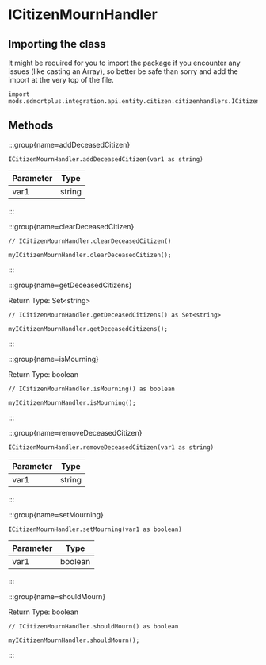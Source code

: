# ICitizenMournHandler

## Importing the class

It might be required for you to import the package if you encounter any issues (like casting an Array), so better be safe than sorry and add the import at the very top of the file.
```zenscript
import mods.sdmcrtplus.integration.api.entity.citizen.citizenhandlers.ICitizenMournHandler;
```


## Methods

:::group{name=addDeceasedCitizen}

```zenscript
ICitizenMournHandler.addDeceasedCitizen(var1 as string)
```

| Parameter |  Type  |
|-----------|--------|
| var1      | string |


:::

:::group{name=clearDeceasedCitizen}

```zenscript
// ICitizenMournHandler.clearDeceasedCitizen()

myICitizenMournHandler.clearDeceasedCitizen();
```

:::

:::group{name=getDeceasedCitizens}

Return Type: Set&lt;string&gt;

```zenscript
// ICitizenMournHandler.getDeceasedCitizens() as Set<string>

myICitizenMournHandler.getDeceasedCitizens();
```

:::

:::group{name=isMourning}

Return Type: boolean

```zenscript
// ICitizenMournHandler.isMourning() as boolean

myICitizenMournHandler.isMourning();
```

:::

:::group{name=removeDeceasedCitizen}

```zenscript
ICitizenMournHandler.removeDeceasedCitizen(var1 as string)
```

| Parameter |  Type  |
|-----------|--------|
| var1      | string |


:::

:::group{name=setMourning}

```zenscript
ICitizenMournHandler.setMourning(var1 as boolean)
```

| Parameter |  Type   |
|-----------|---------|
| var1      | boolean |


:::

:::group{name=shouldMourn}

Return Type: boolean

```zenscript
// ICitizenMournHandler.shouldMourn() as boolean

myICitizenMournHandler.shouldMourn();
```

:::


